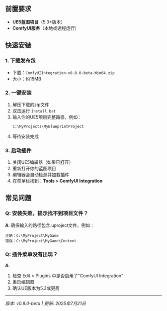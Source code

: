 ## 前置要求

- **UE5蓝图项目**（5.3+版本）
- **ComfyUI服务**（本地或远程运行）

## 快速安装

### 1. 下载发布包
- 下载：`ComfyUIIntegration-v0.8.0-beta-Win64.zip`
- 大小：约15MB

### 2. 一键安装
1. 解压下载的zip文件
2. 双击运行 `Install.bat`
3. 输入你的UE5项目完整路径，例如：
   ```
   C:\MyProjects\MyBlueprintProject
   ```
4. 等待安装完成

### 3. 启动插件
1. 关闭UE5编辑器（如果已打开）
2. 重新打开你的蓝图项目
3. 编辑器会自动检测并加载插件
4. 在菜单栏找到：**Tools > ComfyUI Integration**

## 常见问题

### Q: 安装失败，提示找不到项目文件？
**A**: 确保输入的路径包含.uproject文件，例如：
```
正确：C:\MyProject\MyGame
错误：C:\MyProject\MyGame\Content
```

### Q: 插件菜单没有出现？
**A**: 
1. 检查 Edit > Plugins 中是否启用了"ComfyUI Integration"
2. 重启编辑器
3. 确认UE版本为5.3或更高

---

*版本: v0.8.0-beta | 更新: 2025年7月21日*
